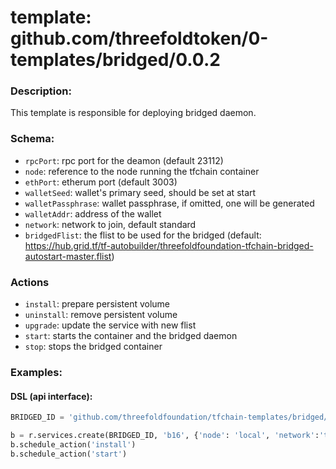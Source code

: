 # template: github.com/threefoldtoken/0-templates/bridged/0.0.2

### Description:
This template is responsible for deploying bridged daemon.

### Schema:

- `rpcPort`: rpc port for the deamon (default 23112)
- `node`: reference to the node running the tfchain container
- `ethPort`: etherum port (default 3003)
- `walletSeed`: wallet's primary seed, should be set at start
- `walletPassphrase`: wallet passphrase, if omitted, one will be generated
- `walletAddr`: address of the wallet
- `network`: network to join, default standard
- `bridgedFlist`: the flist to be used for the bridged (default: https://hub.grid.tf/tf-autobuilder/threefoldfoundation-tfchain-bridged-autostart-master.flist)


### Actions
- `install`: prepare persistent volume
- `uninstall`: remove persistent volume
- `upgrade`: update the service with new flist
- `start`: starts the container and the bridged daemon
- `stop`: stops the bridged container


### Examples:

#### DSL (api interface):

```python
BRIDGED_ID = 'github.com/threefoldfoundation/tfchain-templates/bridged/0.0.2'

b = r.services.create(BRIDGED_ID, 'b16', {'node': 'local', 'network':'testnet', 'ethPort':3003} )  
b.schedule_action('install')
b.schedule_action('start')
```
